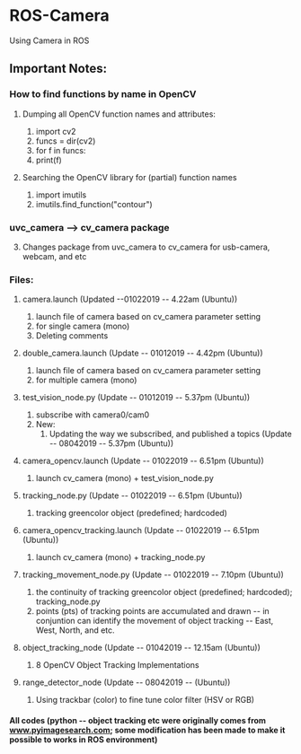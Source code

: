 # ROS-Camera
Using Camera in ROS

## Important Notes:

### How to find functions by name in OpenCV

1.  Dumping all OpenCV function names and attributes:
    1.  import cv2
    2.  funcs = dir(cv2)
    3.  for f in funcs:
    4.  print(f)

2.  Searching the OpenCV library for (partial) function names
    1.  import imutils
    2.  imutils.find_function("contour")

### uvc_camera --> cv_camera package
3.  Changes package from uvc_camera to cv_camera for usb-camera, webcam, and etc

### Files:
1.  camera.launch (Updated --01022019 -- 4.22am (Ubuntu))
    1.  launch file of camera based on cv_camera parameter setting
    2.  for single camera (mono)
    3.  Deleting comments

2.  double_camera.launch (Update -- 01012019 -- 4.42pm (Ubuntu))
    1.  launch file of camera based on cv_camera parameter setting
    2.  for multiple camera (mono)

3.  test_vision_node.py (Update -- 01012019 -- 5.37pm (Ubuntu))
    1.  subscribe with camera0/cam0
    2.  New:
        1.  Updating the way we subscribed, and published a topics (Update -- 08042019 -- 5.37pm (Ubuntu))

4.  camera_opencv.launch (Update -- 01022019 -- 6.51pm (Ubuntu))
    1.  launch cv_camera (mono) + test_vision_node.py

5.  tracking_node.py (Update -- 01022019 -- 6.51pm (Ubuntu))
    1.  tracking greencolor object (predefined; hardcoded)

6.  camera_opencv_tracking.launch (Update -- 01022019 -- 6.51pm (Ubuntu))
    1.  launch cv_camera (mono) + tracking_node.py

7.  tracking_movement_node.py (Update -- 01022019 -- 7.10pm (Ubuntu))
    1.  the continuity of tracking greencolor object (predefined; hardcoded); tracking_node.py
    2.  points (pts) of tracking points are accumulated and drawn -- in conjuntion can identify the movement of object tracking -- East, West, North, and etc.

8.  object_tracking_node (Update -- 01042019 -- 12.15am (Ubuntu))
    1.  8 OpenCV Object Tracking Implementations

9.  range_detector_node (Update -- 08042019 -- (Ubuntu))
    1.  Using trackbar (color) to fine tune color filter (HSV or RGB)

#### All codes (python -- object tracking etc were originally comes from www.pyimagesearch.com; some modification has been made to make it possible to works in ROS environment)
